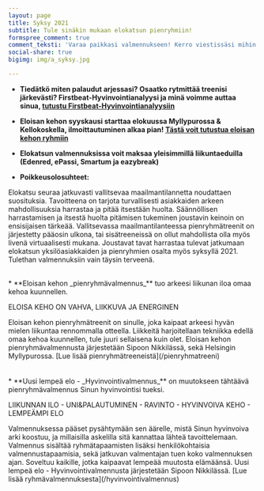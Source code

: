 ```yaml
---
layout: page
title: Syksy 2021
subtitle: Tule sinäkin mukaan elokatsun pienryhmiin!
formspree_comment: true
comment_teksti: 'Varaa paikkasi valmennukseen! Kerro viestissäsi mihin ilmoittaudut:'
social-share: true
bigimg: img/a_syksy.jpg

---
```

* **Tiedätkö miten palaudut arjessasi? Osaatko rytmittää treenisi järkevästi? Firstbeat-Hyvinvointianalyysi ja minä voimme auttaa sinua, [tutustu Firstbeat-Hyvinvointianalyysiin](/firstbeat)**  

* **Eloisan kehon syyskausi starttaa elokuussa Myllypurossa & Kellokoskella, ilmoittautuminen alkaa pian! [Tästä voit tutustua eloisan kehon ryhmiin](/pienryhmatreeni)**

* **Elokatsun valmennuksissa voit maksaa yleisimmillä liikuntaeduilla (Edenred, ePassi, Smartum ja eazybreak)**
  
<p></p>
 

* **Poikkeusolosuhteet:**

Elokatsu seuraa jatkuvasti vallitsevaa maailmantilannetta noudattaen suosituksia. Tavoitteena on tarjota turvallisesti asiakkaiden arkeen mahdollisuuksia harrastaa ja pitää itsestään huolta. Säännöllisen harrastamisen ja itsestä huolta pitämisen tukeminen joustavin keinoin on ensisijaisen tärkeää. Vallitsevassa maailmantilanteessa pienryhmätreenit on järjestetty pääosin ulkona, tai sisätreeneissä on ollut mahdollista olla myös livenä virtuaalisesti mukana. Joustavat tavat harrastaa tulevat jatkumaan elokatsun yksilöasiakkaiden ja pienryhmien osalta myös syksyllä 2021. Tulethan valmennuksiin vain täysin terveenä.  


<br/>
* **Eloisan kehon _pienryhmä­valmennus_** tuo arkeesi liikunan iloa omaa kehoa kuunnellen.
<p class="otsikkolistapalkki">  
ELOISA KEHO ON VAHVA, LIIKKUVA JA ENERGINEN
</p>
Eloisan kehon pienryhmätreenit on sinulle, joka kaipaat arkeesi hyvän mielen liikuntaa rennommalla otteella. Liikkeitä harjoitellaan tekniikka edellä omaa kehoa kuunnellen, tule juuri sellaisena kuin olet.  
Eloisan kehon pienryhmävalmennusta järjestetään Sipoon Nikkilässä, sekä Helsingin Myllypurossa.
[Lue lisää pienryhmätreeneistä](/pienryhmatreeni)
<br/><br/>
<br/>
* **Uusi lempeä elo - _Hyvinvointi­valmennus_** on muutokseen tähtäävä pienryhmävalmennus Sinun hyvinvointisi tueksi.  

  <p class="otsikkolistapalkki">
  LIIKUNNAN ILO - UNI&PALAUTUMINEN - RAVINTO -  
  HYVINVOIVA KEHO - LEMPEÄMPI ELO
  </p>
  Valmennuksessa pääset pysähtymään sen äärelle, mistä Sinun hyvinvoiva arki koostuu, ja millaisilla askelilla sitä kannattaa lähteä tavoittelemaan. Valmennus sisältää ryhmätapaamisten lisäksi henkilökohtaisia valmennustapaamisia, sekä jatkuvan valmentajan tuen koko valmennuksen ajan. Soveltuu kaikille, jotka kaipaavat lempeää muutosta elämäänsä.  
  Uusi lempeä elo - Hyvinvointivalmennusta järjestetään Sipoon Nikkilässä. [Lue lisää ryhmävalmennuksesta](/hyvinvointivalmennus)
  <br>
